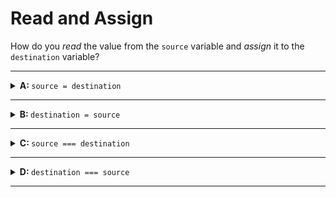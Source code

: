# Read and Assign

How do you _read_ the value from the `source` variable and _assign_ it to the
`destination` variable?

---

<details>
<summary><strong>A: </strong> <code>source = destination</code></summary>
<br>

✖ Nope.

Variable assignments go from _right to left_ in two steps:

1. get the value from the right side of the assignment operator `=`
2. store that value in the variable on the left side

This line of code is backwards, the `destination` variable is on the right, not
the left!

</details>

---

<details>
<summary><strong>B: </strong> <code>destination = source</code></summary>
<br>

✔ Correct!

Variable assignments go from _right to left_ in two steps:

1. get the value from the right side of the assignment operator `=`
2. store that value in the variable on the left side

</details>

---

<details>

<summary><strong>C: </strong> <code>source === destination</code></summary>
<br>

✖ Nope.

This line of code uses strict equality `===` which _compares_ the values stored
in two variables. There is no assignment happening

</details>

---

<details>

<summary><strong>D: </strong> <code>destination === source</code></summary>
<br>

✖ Nope.

This line of code uses strict equality `===` which _compares_ the values stored
in two variables. There is no assignment happening

</details>

---
